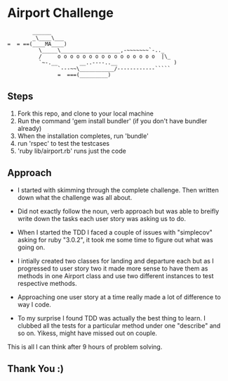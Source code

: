 Airport Challenge
=================

```
        ______
        _\____\___
=  = ==(____MA____)
          \_____\___________________,-~~~~~~~`-.._
          /     o o o o o o o o o o o o o o o o  |\_
          `~-.__       __..----..__                  )
                `---~~\___________/------------`````
                =  ===(_________)

```


Steps
------

1. Fork this repo, and clone to your local machine
2. Run the command 'gem install bundler' (if you don't have bundler already)
3. When the installation completes, run 'bundle'
4. run 'rspec' to test the testcases
5. 'ruby lib/airport.rb' runs just the code 

Approach
---------

* I started with skimming through the complete challenge. Then written down what the challenge was all about.

* Did not exactly follow the noun, verb approach but was able to breifly write down the tasks each user story was asking us to do.

* When I started the TDD I faced a couple of issues with "simplecov" asking for ruby "3.0.2", it took me some time to figure out what was going on.

* I intially created two classes for landing and departure each but as I progressed to user story two it made more sense to have them as methods in one Airport class and use two different instances to test respective methods.

* Approaching one user story at a time really made a lot of difference to way I code.

* To my surprise I found TDD was actually the best thing to learn. I clubbed all the tests for a particular method under one "describe" and so on. Yikess, might have missed out on couple.

This is all I can think after 9 hours of problem solving.

Thank You :)
------------
